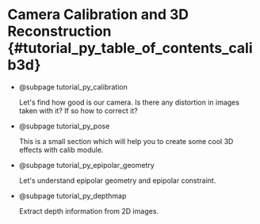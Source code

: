 Camera Calibration and 3D Reconstruction {#tutorial_py_table_of_contents_calib3d}
========================================

-   @subpage tutorial_py_calibration

    Let's find how good is our camera. Is there any distortion in images taken with it? If so how to correct it?

-   @subpage tutorial_py_pose

    This is a small section which will help you to create some cool 3D effects with calib module.

-   @subpage tutorial_py_epipolar_geometry

    Let's understand epipolar geometry and epipolar constraint.

-   @subpage tutorial_py_depthmap

    Extract depth
    information from 2D images.
